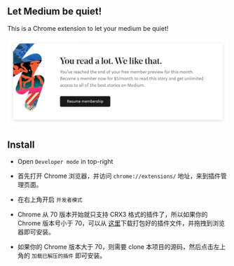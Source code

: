 ## Let Medium be quiet!

This is a Chrome extension to let your medium be quiet!

![](./doc_imgs/read-a-lot.png)

## Install

- Open `Developer mode` in top-right
- 首先打开 Chrome 浏览器，并访问 `chrome://extensions/` 地址，来到插件管理页面。
- 在右上角开启 `开发者模式`
- Chrome 从 70 版本开始就只支持 CRX3 格式的插件了，所以如果你的 Chrome 版本号小于 70，可以从 [这里](https://github.com/gongzili456/medium-quiet/releases/download/0.0.1/MediumQuiet-0.0.1.crx)下载打包好的插件文件，并拖拽到浏览器即可安装。

- 如果你的 Chrome 版本大于 70，则需要 clone 本项目的源码，然后点击左上角的 `加载已解压的插件` 即可安装。
